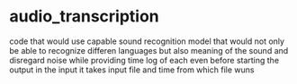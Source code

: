 # audio_transcription
code that would use capable sound recognition model that would not only be able to recognize differen languages but also meaning of the sound and disregard noise while providing time log of each even before starting the output in the input it takes input file and time from which file wuns
